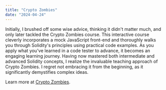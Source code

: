 ```yaml
---
title: "Crypto Zombies"
date: "2024-04-24"
---
```

Initially, I brushed off some wise advice, thinking it didn't matter much, and only later tackled the Crypto Zombies course. This interactive course cleverly incorporates a mock JavaScript front-end and thoroughly walks you through Solidity's principles using practical code examples. As you apply what you've learned in a code tester to advance, it becomes an engaging learning journey. Having now mastered both intermediate and advanced Solidity concepts, I realize the invaluable teaching approach of Crypto Zombies. I regret not embracing it from the beginning, as it significantly demystifies complex ideas.

Learn more at [Crypto Zombies](https://cryptozombies.io/).